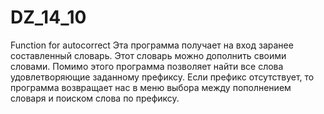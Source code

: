 # DZ_14_10
Function for autocorrect
Эта программа получает на вход заранее составленный словарь. Этот словарь можно дополнить своими словами.
Помимо этого программа позволяет найти все слова удовлетворяющие заданному префиксу.
Если префикс отсутствует, то программа возвращает нас в меню выбора между пополнением словаря и поиском слова по префиксу.
